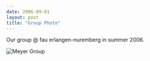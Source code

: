 ```yaml
---
date: 2006-09-01
layout: post
title: "Group Photo"
---
```


Our group @ fau erlangen-nuremberg in summer 2006. 

![Meyer Group](img/group@fau2006.jpg)